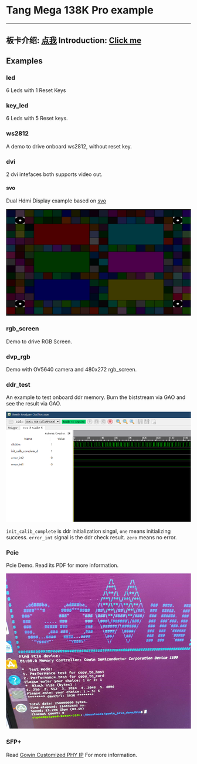 # Tang Mega 138K Pro example

---
板卡介绍: [点我](https://wiki.sipeed.com/hardware/zh/tang/tang-mega-138k/mega-138k.html)
Introduction: [Click me](https://wiki.sipeed.com/hardware/en/tang/tang-mega-138k/mega-138k.html)
---

## Examples

### led

6 Leds with 1 Reset Keys

### key_led

6 Leds with 5 Reset keys.

### ws2812

A demo to drive onboard ws2812, without reset key.

### dvi

2 dvi intefaces both supports video out.

#### svo

Dual Hdmi Display example based on [svo](https://github.com/cliffordwolf/SimpleVOut)

![svo_example](./.assets/svo_example.png)

### rgb_screen

Demo to drive RGB Screen.

### dvp_rgb

Demo with OV5640 camera and 480x272 rgb_screen.

### ddr_test

An example to test onboard ddr memory. 
Burn the biststream via GAO and see the result via GAO.

![ddr_test](./.assets/ddr_test.png)

`init_calib_complete` is ddr initialization singal, `one` means initializing success.
`error_int` signal is the ddr check result. `zero` means no error.

### Pcie

Pcie Demo. Read its PDF for more information.

![pcie_speed_demo](./.assets/pcie_speed_demo.png)

### SFP+

Read [Gowin Customized PHY IP](sfp+/docs/IPUG1024-1.5E.pdf) For more information.
